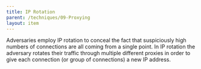 ```yaml
---
title: IP Rotation
parent: /techniques/09-Proxying
layout: item
---
```


<p>Adversaries employ IP rotation to conceal the fact that suspiciously high numbers of connections are all coming from a single point. In IP rotation the adversary rotates their traffic through multiple different proxies in order to give each connection (or group of connections) a new IP address.</p>

